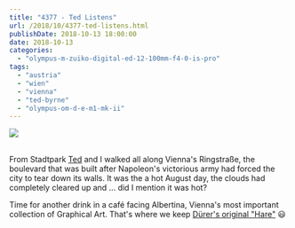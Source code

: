 ```yaml
---
title: "4377 - Ted Listens"
url: /2018/10/4377-ted-listens.html
publishDate: 2018-10-13 18:00:00
date: 2018-10-13
categories: 
  - "olympus-m-zuiko-digital-ed-12-100mm-f4-0-is-pro"
tags: 
  - "austria"
  - "wien"
  - "vienna"
  - "ted-byrne"
  - "olympus-om-d-e-m1-mk-ii"
---
```

<div class="container">
<div class="center"><a target="_blank" href="https://d25zfm9zpd7gm5.cloudfront.net/1200x1200/2017/20170802_112718_lr.jpg"><img class="webfeedsFeaturedVisual" src="https://d25zfm9zpd7gm5.cloudfront.net/0600x0600/2017/20170802_112718_lr.jpg" /></a></div>
</div>
<br />

From Stadtpark [Ted](https://imagefiction.blogspot.com/) and I
walked all along Vienna's Ringstraße, the boulevard that was built
after Napoleon's victorious army had forced the city to tear down
its walls. It was the a hot August day, the clouds had completely
cleared up and ... did I mention it was hot?

Time for another drink in a café facing Albertina, Vienna's most
important collection of Graphical Art. That's where we keep [Dürer's
original
"Hare"](https://blog.andreas-manessinger.info/2018/05/4221-not-durers-hare.html)
:smiley: